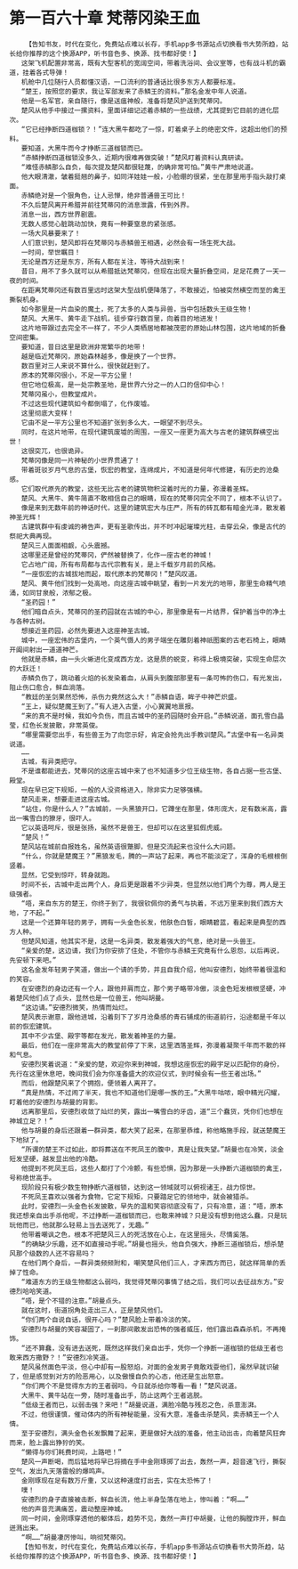 # 第一百六十章 梵蒂冈染王血
        【告知书友，时代在变化，免费站点难以长存，手机app多书源站点切换看书大势所趋，站长给你推荐的这个换源APP，听书音色多、换源、找书都好使！】
       这架飞机配置非常高，既有大型客机的宽阔空间，带着洗浴间、会议室等，也有战斗机的霸道，挂着各式导弹！
       机舱中几位随行人员都懂汉语，一口流利的普通话比很多东方人都要标准。
       “楚王，按照您的要求，我让军部发来了赤鳞王的资料。”那名金发中年人说道。
       他是一名军官，亲自随行，像是送瘟神般，准备将楚风护送到梵蒂冈。
       楚风从他手中接过一摞资料，里面详细记述着赤鳞的一些战绩，尤其提到它目前的进化层次。
       “它已经挣断四道枷锁？！”连大黑牛都吃了一惊，盯着桌子上的绝密文件，这超出他们的预料。
       要知道，大黑牛而今才挣断三道枷锁而已。
       “赤鳞挣断四道枷锁没多久，近期内很难再做突破！”楚风盯着资料认真研读。
       “难怪赤鳞那么自负，每次提及楚风都很轻蔑，的确非常可怕。”黄牛严肃地说道。
       他大眼清澈，皱着挺翘的鼻子，如同洋娃娃一般，小脸绷的很紧，坐在那里用手指头敲打桌面。
       赤鳞绝对是一个狠角色，让人忌惮，绝非普通兽王可比！
       不久后楚风离开希腊并前往梵蒂冈的消息泄露，传到外界。
       消息一出，西方世界剧震。
       无数人感觉心脏跳动加快，竟有一种要窒息的紧张感。
       一场大风暴要来了！
       人们意识到，楚风即将在梵蒂冈与赤鳞兽王相遇，必然会有一场生死大战。
       一时间，举世瞩目！
       无论是西方还是东方，所有人都在关注，等待大战到来！
       昔日，用不了多久就可以从希腊抵达梵蒂冈，但现在出现大量折叠空间，足足花费了一天一夜的时间。
       在距离梵蒂冈还有数百里远时这架大型战机便降落了，不敢接近，怕被突然横空而至的禽王撕裂机身。
       如今那里是一片血染的魔土，死了太多的人类与异兽，当中包括数头王级生物！
       楚风、大黑牛、黄牛走下战机，徒步穿行数百里，向着目的地进发！
       这片地带跟过去完全不一样了，不少人类栖居地都被茂密的原始山林包围，这片地域的折叠空间密集。
       要知道，昔日这里是欧洲非常繁华的地带！
       越是临近梵蒂冈，原始森林越多，像是换了一个世界。
       数百里对三人来说不算什么，很快就赶到了。
       原本的梵蒂冈很小，不足一平方公里！
       但它地位极高，是一处宗教圣地，是世界六分之一的人口的信仰中心！
       梵蒂冈虽小，但教堂成片。
       不过这些现代建筑如今都倒塌了，化作废墟。
       这里彻底大变样！
       它由不足一平方公里也不知道扩张到多么大，一眼望不到尽头。
       同时，在这片地带，在现代建筑废墟的周围，一座又一座更为高大与古老的建筑群横空出世！
       这很突兀，也很诡异。
       梵蒂冈像是同一片神秘的小世界贯通了！
       带着斑驳岁月气息的古堡，恢宏的教堂，连绵成片，不知道是何年代修建，有历史的沧桑感。
       它们取代原先的教堂，这些无比古老的建筑物积淀着时光的力量，弥漫着圣辉。
       楚风、大黑牛、黄牛简直不敢相信自己的眼睛，现在的梵蒂冈完全不同了，根本不认识了。
       像是来到无数年前的神话时代，这里的建筑宏大与庄严，所有的砖瓦都有暗金光泽，散发着神圣光辉！
       古建筑群中有虔诚的祷告声，更有圣歌传出，并不时冲起璀璨光柱，击穿云朵，像是古代的祭祀大典再现。
       楚风三人面面相觑，心头震撼。
       这哪里还是曾经的梵蒂冈，俨然被替换了，化作一座古老的神城！
       它占地广阔，所有布局都与古代宗教有关，是上千载岁月前的风格。
       “一座恢宏的古城拔地而起，取代原本的梵蒂冈！”楚风叹道。
       楚风、黄牛他们找到一处高地，向这座古城中眺望，看到一片发光的地带，那里生命精气喷涌，如同甘泉般，浓郁之极。
       “圣药园！”
       他们暗自点头，梵蒂冈的圣药园就在古城的中心，那里像是有一片结界，保护着当中的净土与各种古树。
       想接近圣药园，必然先要进入这座神圣古城。
       城中，一座宏伟的古堡内，一个英气慑人的男子端坐在雕刻着神祇图案的古老石椅上，眼睛开阖间射出一道道神芒。
       他就是赤鳞，由一头火蜥进化变成西方龙，这是质的蜕变，称得上极境突破，实现生命层次的大跃迁！
       赤鳞负伤了，跳动着火焰的长发染着血，从肩头到腹部那里有一条可怖的伤口，有光发出，阻止伤口愈合，鲜血淌落。
       “教廷的圣剑果然恐怖，杀伤力竟然这么大！”赤鳞自语，眸子中神芒炽盛。
       “王上，疑似楚魔王到了。”有人进入古堡，小心翼翼地禀报。
       “来的真不是时候，我如今负伤，而且古城中的圣药园随时会开启。”赤鳞说道，面孔雪白晶莹，红色长发披散，非常英俊。
       “哪里需要您出手，有些兽王为了向您示好，肯定会抢先出手教训楚风。”古堡中有一名异类说道。
       ……
       古城，有异类把守。
       不是谁都能进去，梵蒂冈的这座古城中来了也不知道多少位王级生物，各自占据一些古堡、殿堂。
       现在早已定下规矩，一般的人没资格进入，除非实力足够强横。
       楚风走来，想要走进这座古城。
       “站住，你是什么人？”古城前，一头黑狼开口，它蹲坐在那里，体形庞大，足有数米高，露出一嘴雪白的獠牙，很吓人。
       它以英语呵斥，很是张扬，虽然不是兽王，但却可以在这里狐假虎威。
       “楚风！”
       楚风站在城前自报姓名，虽然英语很蹩脚，但是交流起来也没什么大问题。
       “什么，你就是楚魔王？”黑狼发毛，腾的一声站了起来，再也不能淡定了，浑身的毛根根倒竖着。
       显然，它受到惊吓，转身就跑。
       时间不长，古城中走出两个人，身后更是跟着不少异类，但显然以他们两个为尊，两人是王级强者。
       “唔，来自东方的楚王，你终于到了，我很钦佩你的勇气与执着，不远万里来到我们西方大地，了不起。”
       这是一个还算年轻的男子，拥有一头金色长发，他肤色白皙，眼睛碧蓝，看起来是典型的西方人种。
       但楚风知道，他其实不是，这是一名异类，散发着强大的气息，绝对是一头兽王。
       “亲爱的楚，这边请，我们为你安排了住处，不管你与赤鳞王究竟有什么恩怨，以后再说，先安顿下来吧。”
       这名金发年轻男子笑道，做出一个请的手势，并且自我介绍，他叫安德烈，始终带着很温和的笑容。
       在安德烈的身边还有一个人，跟他并肩而立，那个男子略带冷傲，淡金色短发根根坚硬，冲着楚风他们点了点头，显然也是一位兽王，他叫胡曼。
       “这边请。”安德烈微笑，热情而灿烂。
       楚风表示谢意，跟他进城，沿着刻下了岁月沧桑感的青石铺成的街道前行，沿途都是千年以前的恢宏建筑。
       其中不少古堡、殿宇等都在发光，散发着神圣的力量。
       最后，他们在一座非常高大的教堂前停了下来，这里洒落圣辉，弥漫着凝聚千年而不散的祥和气息。
       安德烈笑着说道：“亲爱的楚，欢迎你来到神城，我想这座恢宏的殿宇足以匹配你的身份，先行在这里休息吧，晚间我们会为你准备盛大的欢迎仪式，到时候会有一些王者出场。”
       而后，他跟楚风来了个拥抱，便领着人离开了。
       “真是热情，不过闹了半天，我也不知道他们是哪一族的王。”大黑牛咕哝，眼中精光闪耀，盯着他的安德烈与胡曼的背影。
       远离那里后，安德烈收敛了灿烂的笑，露出一嘴雪白的牙齿，道“三个蠢货，凭你们也想在神城立足？！”
       他与胡曼的身后还跟着一群异类，都大笑了起来，在那里恭维，称他略施手段，就送楚魔王下地狱了。
       “所谓的楚王不过如此，即将葬送在不死凤王的腹中，真是让我失望。”胡曼也在冷笑，淡金短发坚硬，越发显出他的冷酷。
       他提到不死凤王后，这些人都打了个冷颤，有些恐惧，因为那是一头挣断六道枷锁的禽王，号称绝世高手。
       现阶段只有极少数生物挣断六道枷锁，达到这一领域就可以俯视诸王，战力惊世。
       不死凤王喜欢以强者为食物，它定下规矩，只要踏足它的领地中，就会被猎杀。
       此时，安德烈一头金色长发披散，早先的温和笑容彻底没有了，只有冷意，道：“唔，原本我还想亲自出手杀他呢，不过挣断一道枷锁而已，也敢来神城？只是没有想到他这么蠢，只是玩玩他而已，他就那么轻易上当去送死了，无趣。”
       他带着嘲讽之色，根本不把楚风三人的死活放在心上，在这里摇头，尽情奚落。
       “的确缺少乐趣，还不如直接动手呢。”胡曼也摇头，他自负强大，挣断三道枷锁后，想杀楚风那个级数的人还不容易吗？
       在他们两个身后，一群异类频频附和，嘲笑楚风他们三人，才来西方而已，就这样简单的丢掉了性命。
       “难道东方的王级生物都这么弱吗，我觉得梵蒂冈事情了结之后，我们可以去征战东方。”安德烈哈哈笑道。
       “唔，是个不错的注意。”胡曼点头。
       就在这时，街道拐角处走出三人，正是楚风他们。
       “你们两个自说自话，很开心吗？”楚风脸上带着冷淡的笑。
       安德烈与胡曼的笑容凝固了，一刹那间散发出恐怖的强者威压，他们露出森森杀机，不再掩饰。
       “还不算蠢，没有进去送死，既然这样我们亲自出手，凭你一个挣断一道枷锁的低级王者也敢来西方撒野？！”安德烈冷笑道。
       楚风虽然面色平淡，但心中却有一股怒焰，对面的金发男子竟敢戏耍他们，虽然早就识破了，但是感觉到对方的险恶用心，以及傲慢自负的心态，他还是生出怒意。
       “你们两个不是觉得东方的王者弱吗，今日就杀给你等看一看！”楚风说道。
       大黑牛、黄牛站在一旁，随时准备出手，防止这两个王者逃脱。
       “低级王者而已，以弱击强？来吧！”胡曼说道，满脸冷酷与残忍之色，杀意澎湃。
       不过，他很谨慎，催动体内的所有神秘能量，没有大意，准备击杀楚风，卖赤鳞王一个人情。
       至于安德烈，满头金色长发飘舞了起来，更是做好大战的准备，他主动出击，向着楚风狂奔而来，脸上露出狰狞的笑。
       “懒得与你们耗费时间，上路吧！”
       楚风一声断喝，而后猛地将早已将摘在手中金刚琢掷了出去，轰然一声，超音速飞行，撕裂空气，发出九天落雷般的爆鸣声。
       金刚琢现在足有数万斤重，又以这种速度打出去，实在太恐怖了！
       噗！
       安德烈的身子直接被击断，鲜血长流，他上半身坠落在地上，惨叫着：“啊……”
       他的声音充满痛苦，震动整座神城。
       同一时间，金刚琢穿透他的躯体后，趋势不见，轰然一声打中胡曼，让他的胸膛炸开，鲜血迸溅出来。
       “啊……”胡曼凄厉惨叫，响彻梵蒂冈。
       【告知书友，时代在变化，免费站点难以长存，手机app多书源站点切换看书大势所趋，站长给你推荐的这个换源APP，听书音色多、换源、找书都好使！】